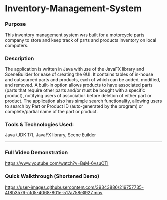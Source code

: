 # Inventory-Management-System

### Purpose
This inventory management system was built for a motorcycle parts company to store and keep track of parts and products inventory on local computers. 

### Description
<p>The application is written in Java with use of the JavaFX library and SceneBuilder for ease of creating the GUI. It contains tables of in-house and outsourced parts and products, each of which can be added, modified, and removed. A built-in option allows products to have associated parts (parts that require other parts and/or must be bought with a specific product), notifying users of association before deletion of either part or product. The application also has simple search functionality, allowing users to search by Part or Product ID (auto-generated by the program) or complete/partial name of the part or product. </p>
<h3>Tools & Technologies Used:</h3>
Java (JDK 17), JavaFX library, Scene Builder

----

### Full Video Demonstration</h3><p>https://www.youtube.com/watch?v=BgM-6vsuOTI<p>
### Quick Walkthrough (Shortened Demo)

https://user-images.githubusercontent.com/39343886/219757735-4f8b3576-cfd5-4068-801e-517a758e0927.mov


